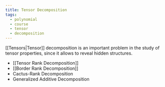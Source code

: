 ```yaml
---
title: Tensor Decomposition
tags:
  - polynomial
  - course
  - tensor
  - decomposition
---
```


[[Tensors|Tensor]] decomposition is an important problem in the study of tensor properties, since it allows to reveal hidden structures. 

 - [[Tensor Rank Decomposition]]
 - [[Border Rank Decomposition]]
 - Cactus-Rank Decomposition
 - Generalized Additive Decomposition

